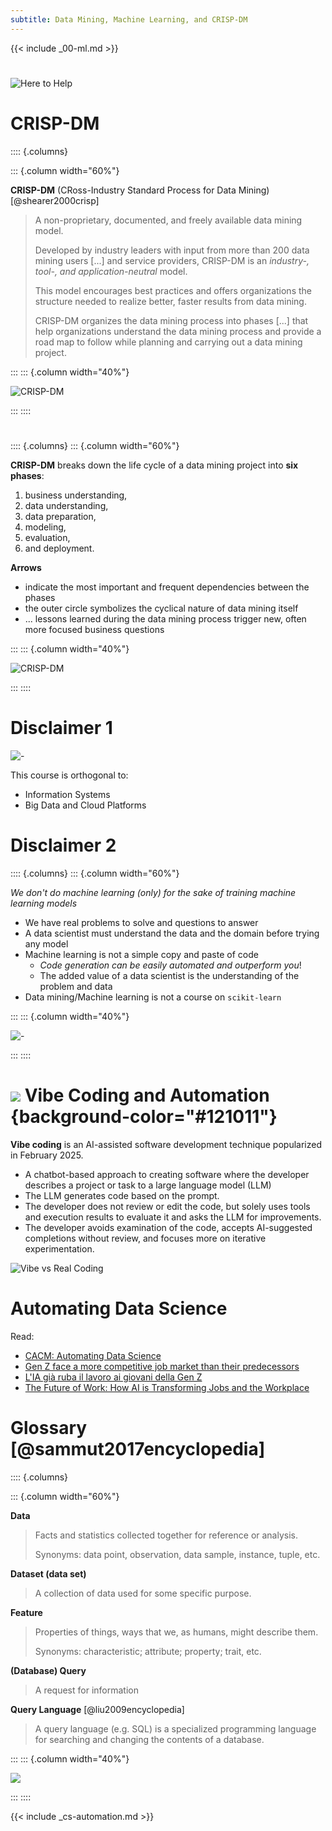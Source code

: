 ```yaml
---
subtitle: Data Mining, Machine Learning, and CRISP-DM
---
```


{{< include _00-ml.md >}}

#

![Here to Help](https://imgs.xkcd.com/comics/here_to_help.png)

# CRISP-DM

:::: {.columns}

::: {.column width="60%"}

**CRISP-DM** (CRoss-Industry Standard Process for Data Mining) [@shearer2000crisp]

> A non-proprietary, documented, and freely available data mining model.
>
> Developed by industry leaders with input from more than 200 data mining users [...] and service providers, CRISP-DM is an *industry-, tool-, and application-neutral* model.
>
> This model encourages best practices and offers organizations the structure needed to realize better, faster results from data mining.
>
> CRISP-DM organizes the data mining process into phases [...] that help organizations understand the data mining process and provide a road map to follow while planning and carrying out a data mining project.

:::
::: {.column width="40%"}

![CRISP-DM](./img/crispdm_en.svg)

:::
::::

#

:::: {.columns}
::: {.column width="60%"}

**CRISP-DM** breaks down the life cycle of a data mining project into **six phases**:

1. business understanding,
1. data understanding,
1. data preparation,
1. modeling,
1. evaluation,
1. and deployment.

**Arrows**

- indicate the most important and frequent dependencies between the phases
- the outer circle symbolizes the cyclical nature of data mining itself
- ... lessons learned during the data mining process trigger new, often more focused business questions

:::
::: {.column width="40%"}

![CRISP-DM](./img/crispdm_en.svg)

:::
::::

# Disclaimer 1

![-](./img/dgvsds.jpg)

This course is orthogonal to:

- Information Systems
- Big Data and Cloud Platforms

# Disclaimer 2

:::: {.columns}
::: {.column width="60%"}

*We don't do machine learning (only) for the sake of training machine learning models*

- We have real problems to solve and questions to answer
- A data scientist must understand the data and the domain before trying any model
- Machine learning is not a simple copy and paste of code
    - *Code generation can be easily automated and outperform you*!
    - The added value of a data scientist is the understanding of the problem and data
- Data mining/Machine learning is not a course on `scikit-learn`

:::
::: {.column width="40%"}

![-](https://en.meming.world/images/en/a/a3/We_Don%27t_Do_That_Here.jpg)

:::
::::

# <img src="./img/cs.svg" class="title-icon" /> Vibe Coding and Automation {background-color="#121011"}

**Vibe coding** is an AI-assisted software development technique popularized in February 2025.

- A chatbot-based approach to creating software where the developer describes a project or task to a large language model (LLM)
- The LLM generates code based on the prompt.
- The developer does not review or edit the code, but solely uses tools and execution results to evaluate it and asks the LLM for improvements.
- The developer avoids examination of the code, accepts AI-suggested completions without review, and focuses more on iterative experimentation.

![[Vibe vs Real Coding](https://www.northcoders.com/blog/what-is-vibe-coding-and-can-it-replace-traditional-coding/)](https://www.northcoders.com/app/uploads/2025/06/vibe-coding-vs-real-coding-comparison-table-1.png)

# Automating Data Science

Read:

- [CACM: Automating Data Science](https://cacm.acm.org/research/automating-data-science/)
- [Gen Z face a more competitive job market than their predecessors](https://www.weforum.org/stories/2025/09/gen-z-are-competitive-job-market-randstad/)
- [L'IA già ruba il lavoro ai giovani della Gen Z](https://www.ilsole24ore.com/art/l-intelligenza-artificiale-gia-ruba-lavoro-giovani-gen-z-AHgfnmz?refresh_ce=1)
- [The Future of Work: How AI is Transforming Jobs and the Workplace](https://www.bcg.com/publications/2024/future-of-work-how-ai-is-transforming-jobs-and-the-workplace)

# Glossary [@sammut2017encyclopedia]

:::: {.columns}

::: {.column width="60%"}

**Data**

> Facts and statistics collected together for reference or analysis.
>
> Synonyms: data point, observation, data sample, instance, tuple, etc.

**Dataset (data set)**

> A collection of data used for some specific purpose.

**Feature**

> Properties of things, ways that we, as humans, might describe them.
>
> Synonyms: characteristic; attribute; property; trait, etc.

**(Database) Query**

> A request for information

**Query Language** [@liu2009encyclopedia]

> A query language (e.g. SQL) is a specialized programming language for searching and changing the contents of a database.

:::
::: {.column width="40%"}

![](https://github.com/user-attachments/assets/6b3f38bf-1a0f-4979-b141-854508d5faa9)

:::
::::

{{< include _cs-automation.md >}} 
